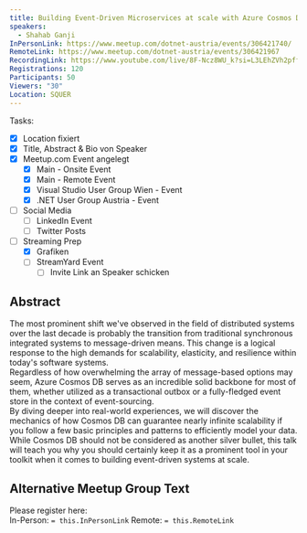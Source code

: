 ```yaml
---
title: Building Event-Driven Microservices at scale with Azure Cosmos DB
speakers:
  - Shahab Ganji
InPersonLink: https://www.meetup.com/dotnet-austria/events/306421740/
RemoteLink: https://www.meetup.com/dotnet-austria/events/306421967
RecordingLink: https://www.youtube.com/live/8F-Ncz8WU_k?si=L3LEhZVh2pffTi6_
Registrations: 120
Participants: 50
Viewers: "30"
Location: SQUER
---
```

Tasks:
- [x] Location fixiert
- [x] Title, Abstract & Bio von Speaker
- [x] Meetup.com Event angelegt
	- [x] Main - Onsite Event
	- [x] Main - Remote Event
	- [x] Visual Studio User Group Wien - Event
	- [x] .NET User Group Austria - Event
- [ ] Social Media
	- [ ] LinkedIn Event
	- [ ] Twitter Posts
- [ ] Streaming Prep
	- [x] Grafiken
	- [ ] StreamYard Event
		- [ ] Invite Link an Speaker schicken

## Abstract
The most prominent shift we've observed in the field of distributed systems over the last decade is probably the transition from traditional synchronous integrated systems to message-driven means. This change is a logical response to the high demands for scalability, elasticity, and resilience within today's software systems.  
Regardless of how overwhelming the array of message-based options may seem, Azure Cosmos DB serves as an incredible solid backbone for most of them, whether utilized as a transactional outbox or a fully-fledged event store in the context of event-sourcing.  
By diving deeper into real-world experiences, we will discover the mechanics of how Cosmos DB can guarantee nearly infinite scalability if you follow a few basic principles and patterns to efficiently model your data.  
While Cosmos DB should not be considered as another silver bullet, this talk will teach you why you should certainly keep it as a prominent tool in your toolkit when it comes to building event-driven systems at scale.


## Alternative Meetup Group Text

Please register here:  
In-Person: `= this.InPersonLink`
Remote: `= this.RemoteLink`